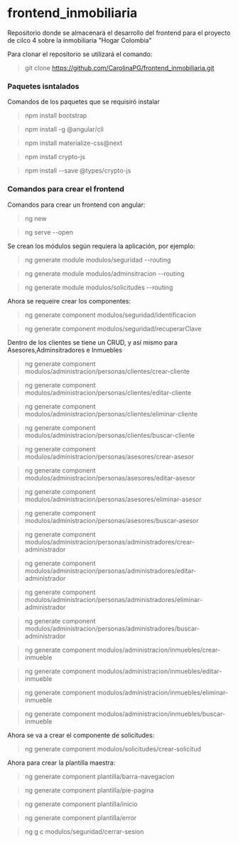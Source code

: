 # frontend_inmobiliaria
Repositorio donde se almacenará el desarrollo del frontend para el proyecto de cilco 4 sobre la inmobiliaria "Hogar Colombia"

Para clonar el repositorio se utilizará el comando:
> git clone https://github.com/CarolinaPG/frontend_inmobiliaria.git


### Paquetes isntalados
Comandos de los paquetes que se requisiró instalar
> npm install bootstrap

> npm install -g @angular/cli

> npm install materialize-css@next

> npm install crypto-js

> npm install --save @types/crypto-js


### Comandos para crear el frontend

Comandos para crear un frontend con angular:

> ng new

> ng serve --open

Se crean los módulos según requiera la aplicación, por ejemplo:

> ng generate module modulos/seguridad --routing

> ng generate module modulos/adminsitracion --routing

> ng generate module modulos/solicitudes --routing

Ahora se requeire crear los componentes:

> ng generate component modulos/seguridad/identificacion

> ng generate component modulos/seguridad/recuperarClave

Dentro de los clientes se tiene un CRUD, y así mismo para Asesores,Adminsitradores e Inmuebles

> ng generate component modulos/administracion/personas/clientes/crear-cliente

> ng generate component modulos/administracion/personas/clientes/editar-cliente

> ng generate component modulos/administracion/personas/clientes/eliminar-cliente

> ng generate component modulos/administracion/personas/clientes/buscar-cliente

> ng generate component modulos/administracion/personas/asesores/crear-asesor

> ng generate component modulos/administracion/personas/asesores/editar-asesor

> ng generate component modulos/administracion/personas/asesores/eliminar-asesor

> ng generate component modulos/administracion/personas/asesores/buscar-asesor

> ng generate component modulos/administracion/personas/administradores/crear-administrador

> ng generate component modulos/administracion/personas/administradores/editar-administrador

> ng generate component modulos/administracion/personas/administradores/eliminar-administrador

> ng generate component modulos/administracion/personas/administradores/buscar-administrador

> ng generate component modulos/administracion/inmuebles/crear-inmueble

> ng generate component modulos/administracion/inmuebles/editar-inmueble

> ng generate component modulos/administracion/inmuebles/eliminar-inmueble

> ng generate component modulos/administracion/inmuebles/buscar-inmueble

Ahora se va a crear el componente de solicitudes:
> ng generate component modulos/solicitudes/crear-solicitud

Ahora para crear la plantilla maestra:
> ng generate component plantilla/barra-navegacion

> ng generate component plantilla/pie-pagina

> ng generate component plantilla/inicio

> ng generate component plantilla/error

> ng g c modulos/seguridad/cerrar-sesion
